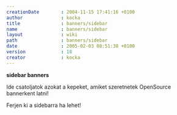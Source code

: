 ```yaml
---
creationDate        : 2004-11-15 17:41:16 +0100 
author              : kocka 
title               : banners/sidebar 
name                : banners/sidebar 
layout              : wiki 
path                : banners/sidebar 
date                : 2005-02-03 08:51:38 +0100 
version             : 18 
creator             : kocka 
---
```

__sidebar banners__

Ide csatoljatok azokat a kepeket, amiket szeretnetek OpenSource bannerkent latni!<br/>

Ferjen ki a sidebarra ha lehet!
